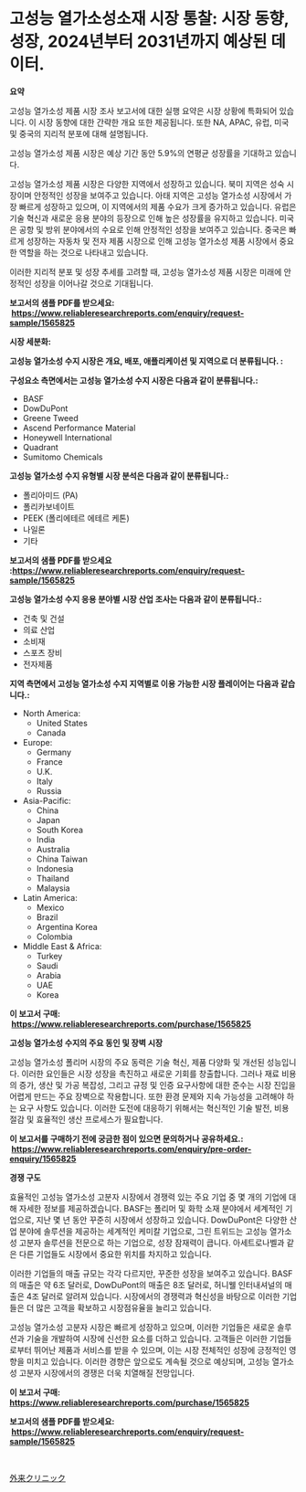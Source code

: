 <p><h1>고성능 열가소성소재 시장 통찰: 시장 동향, 성장, 2024년부터 2031년까지 예상된 데이터.</h1></p><p><strong>요약</strong></p>
<p><p>고성능 열가소성 제품 시장 조사 보고서에 대한 실행 요약은 시장 상황에 특화되어 있습니다. 이 시장 동향에 대한 간략한 개요 또한 제공됩니다. 또한 NA, APAC, 유럽, 미국 및 중국의 지리적 분포에 대해 설명됩니다.</p><p>고성능 열가소성 제품 시장은 예상 기간 동안 5.9%의 연평균 성장률을 기대하고 있습니다.</p><p>고성능 열가소성 제품 시장은 다양한 지역에서 성장하고 있습니다. 북미 지역은 성숙 시장이며 안정적인 성장을 보여주고 있습니다. 아태 지역은 고성능 열가소성 시장에서 가장 빠르게 성장하고 있으며, 이 지역에서의 제품 수요가 크게 증가하고 있습니다. 유럽은 기술 혁신과 새로운 응용 분야의 등장으로 인해 높은 성장률을 유지하고 있습니다. 미국은 공항 및 방위 분야에서의 수요로 인해 안정적인 성장을 보여주고 있습니다. 중국은 빠르게 성장하는 자동차 및 전자 제품 시장으로 인해 고성능 열가소성 제품 시장에서 중요한 역할을 하는 것으로 나타내고 있습니다.</p><p>이러한 지리적 분포 및 성장 추세를 고려할 때, 고성능 열가소성 제품 시장은 미래에 안정적인 성장을 이어나갈 것으로 기대됩니다.</p></p>
<p><strong>보고서의 샘플 PDF를 받으세요: &nbsp;<a href="https://www.reliableresearchreports.com/enquiry/request-sample/1565825">https://www.reliableresearchreports.com/enquiry/request-sample/1565825</a></strong></p>
<p><strong>시장 세분화:</strong></p>
<p><strong> 고성능 열가소성 수지 시장은 개요, 배포, 애플리케이션 및 지역으로 더 분류됩니다. :</strong></p>
<p><strong>구성요소 측면에서는 고성능 열가소성 수지 시장은 다음과 같이 분류됩니다.:</strong></p>
<p><ul><li>BASF</li><li>DowDuPont</li><li>Greene Tweed</li><li>Ascend Performance Material</li><li>Honeywell International</li><li>Quadrant</li><li>Sumitomo Chemicals</li></ul></p>
<p><strong> 고성능 열가소성 수지 유형별 시장 분석은 다음과 같이 분류됩니다.:</strong></p>
<p><ul><li>폴리아미드 (PA)</li><li>폴리카보네이트</li><li>PEEK (폴리에테르 에테르 케톤)</li><li>나일론</li><li>기타</li></ul></p>
<p><strong>보고서의 샘플 PDF를 받으세요 :<a href="https://www.reliableresearchreports.com/enquiry/request-sample/1565825">https://www.reliableresearchreports.com/enquiry/request-sample/1565825</a></strong></p>
<p><strong> 고성능 열가소성 수지 응용 분야별 시장 산업 조사는 다음과 같이 분류됩니다.:</strong></p>
<p><ul><li>건축 및 건설</li><li>의료 산업</li><li>소비재</li><li>스포츠 장비</li><li>전자제품</li></ul></p>
<p><strong>지역 측면에서 고성능 열가소성 수지 지역별로 이용 가능한 시장 플레이어는 다음과 같습니다.:</strong></p>
<p><ul>
    <li>
        North America:
        <ul>
            <li>United States</li>
            <li>Canada</li>
        </ul>
    </li>
    <li>
        Europe:
        <ul>
            <li>Germany</li>
            <li>France</li>
            <li>U.K.</li>
            <li>Italy</li>
            <li>Russia</li>
        </ul>
    </li>
    <li>
        Asia-Pacific:
        <ul>
            <li>China</li>
            <li>Japan</li>
            <li>South Korea</li>
            <li>India</li>
            <li>Australia</li>
            <li>China Taiwan</li>
            <li>Indonesia</li>
            <li>Thailand</li>
            <li>Malaysia</li>
        </ul>
    </li>
    <li>
        Latin America:
        <ul>
            <li>Mexico</li>
            <li>Brazil</li>
            <li>Argentina Korea</li>
            <li>Colombia</li>
        </ul>
    </li>
    <li>
        Middle East & Africa:
        <ul>
            <li>Turkey</li>
            <li>Saudi</li>
            <li>Arabia</li>
            <li>UAE</li>
            <li>Korea</li>
        </ul>
    </li>
    </ul></p>
<p><strong>이 보고서 구매: &nbsp;<a href="https://www.reliableresearchreports.com/purchase/1565825">https://www.reliableresearchreports.com/purchase/1565825</a></strong></p>
<p><strong>고성능 열가소성 수지의 주요 동인 및 장벽 시장</strong></p>
<p><p>고성능 열가소성 폴리머 시장의 주요 동력은 기술 혁신, 제품 다양화 및 개선된 성능입니다. 이러한 요인들은 시장 성장을 촉진하고 새로운 기회를 창출합니다. 그러나 재료 비용의 증가, 생산 및 가공 복잡성, 그리고 규정 및 인증 요구사항에 대한 준수는 시장 진입을 어렵게 만드는 주요 장벽으로 작용합니다. 또한 환경 문제와 지속 가능성을 고려해야 하는 요구 사항도 있습니다. 이러한 도전에 대응하기 위해서는 혁신적인 기술 발전, 비용 절감 및 효율적인 생산 프로세스가 필요합니다.</p></p>
<p><strong>이 보고서를 구매하기 전에 궁금한 점이 있으면 문의하거나 공유하세요.: &nbsp;<a href="https://www.reliableresearchreports.com/enquiry/pre-order-enquiry/1565825">https://www.reliableresearchreports.com/enquiry/pre-order-enquiry/1565825</a></strong></p>
<p><strong>경쟁 구도</strong></p>
<p><p>효율적인 고성능 열가소성 고분자 시장에서 경쟁력 있는 주요 기업 중 몇 개의 기업에 대해 자세한 정보를 제공하겠습니다. BASF는 폴리머 및 화학 소재 분야에서 세계적인 기업으로, 지난 몇 년 동안 꾸준히 시장에서 성장하고 있습니다. DowDuPont은 다양한 산업 분야에 솔루션을 제공하는 세계적인 케미칼 기업으로, 그린 트위드는 고성능 열가소성 고분자 솔루션을 전문으로 하는 기업으로, 성장 잠재력이 큽니다. 아세트로나벨과 같은 다른 기업들도 시장에서 중요한 위치를 차지하고 있습니다.</p><p>이러한 기업들의 매출 규모는 각각 다르지만, 꾸준한 성장을 보여주고 있습니다. BASF의 매출은 약 6조 달러로, DowDuPont의 매출은 8조 달러로, 허니웰 인터내셔널의 매출은 4조 달러로 알려져 있습니다. 시장에서의 경쟁력과 혁신성을 바탕으로 이러한 기업들은 더 많은 고객을 확보하고 시장점유율을 늘리고 있습니다.</p><p>고성능 열가소성 고분자 시장은 빠르게 성장하고 있으며, 이러한 기업들은 새로운 솔루션과 기술을 개발하여 시장에 신선한 요소를 더하고 있습니다. 고객들은 이러한 기업들로부터 뛰어난 제품과 서비스를 받을 수 있으며, 이는 시장 전체적인 성장에 긍정적인 영향을 미치고 있습니다. 이러한 경향은 앞으로도 계속될 것으로 예상되며, 고성능 열가소성 고분자 시장에서의 경쟁은 더욱 치열해질 전망입니다.</p></p>
<p><strong>이 보고서 구매: &nbsp; <a href="https://www.reliableresearchreports.com/purchase/1565825">https://www.reliableresearchreports.com/purchase/1565825</a></strong></p>
<p><strong>보고서의 샘플 PDF를 받으세요: &nbsp;<a href="https://www.reliableresearchreports.com/enquiry/request-sample/1565825">https://www.reliableresearchreports.com/enquiry/request-sample/1565825</a></strong><strong></strong></p>
<p>&nbsp;</p>
<p><p><a href="https://github.com/SarahFahey88/Market-Research-Report-List-1/blob/main/95428626211.md">外来クリニック</a></p></p>